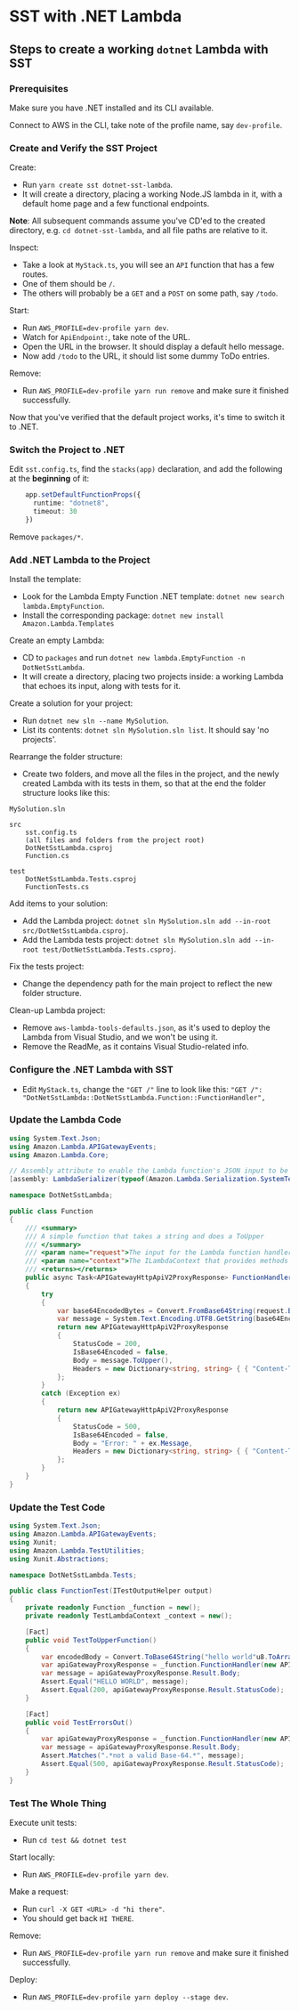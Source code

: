 # SST with .NET Lambda

## Steps to create a working `dotnet` Lambda with SST

### Prerequisites

Make sure you have .NET installed and its CLI available.

Connect to AWS in the CLI, take note of the profile name, say `dev-profile`.

### Create and Verify the SST Project

Create:

- Run `yarn create sst dotnet-sst-lambda`.
- It will create a directory, placing a working Node.JS lambda in it, with a default home page and a few functional endpoints.

**Note**: All subsequent commands assume you've CD'ed to the created directory, e.g. `cd dotnet-sst-lambda`, and all file paths are relative to it.

Inspect:

- Take a look at `MyStack.ts`, you will see an `API` function that has a few routes.
- One of them should be `/`.
- The others will probably be a `GET` and a `POST` on some path, say `/todo`.

Start:

- Run `AWS_PROFILE=dev-profile yarn dev`.
- Watch for `ApiEndpoint:`, take note of the URL.
- Open the URL in the browser.  It should display a default hello message.
- Now add `/todo` to the URL, it should list some dummy ToDo entries.

Remove:

- Run `AWS_PROFILE=dev-profile yarn run remove` and make sure it finished successfully.

Now that you've verified that the default project works, it's time to switch it to .NET.

### Switch the Project to .NET

Edit `sst.config.ts`, find the `stacks(app)` declaration, and add the following at the **beginning** of it:

```TypeScript
    app.setDefaultFunctionProps({
      runtime: "dotnet8",
      timeout: 30
    })
```

Remove `packages/*`.

### Add .NET Lambda to the Project

Install the template:

- Look for the Lambda Empty Function .NET template: `dotnet new search lambda.EmptyFunction`.
- Install the corresponding package: `dotnet new install Amazon.Lambda.Templates`

Create an empty Lambda:

- CD to `packages` and run `dotnet new lambda.EmptyFunction -n DotNetSstLambda`.
- It will create a directory, placing two projects inside: a working Lambda that echoes its input, along with tests for it.

Create a solution for your project:

- Run `dotnet new sln --name MySolution`.
- List its contents: `dotnet sln MySolution.sln list`.  It should say 'no projects'.

Rearrange the folder structure:

- Create two folders, and move all the files in the project, and the newly created Lambda with its tests in them, so that at the end the folder structure looks like this:

```
MySolution.sln

src
	sst.config.ts
	(all files and folders from the project root)
	DotNetSstLambda.csproj
	Function.cs

test
	DotNetSstLambda.Tests.csproj
	FunctionTests.cs
```

Add items to your solution:

- Add the Lambda project: `dotnet sln MySolution.sln add --in-root src/DotNetSstLambda.csproj`.
- Add the Lambda tests project: `dotnet sln MySolution.sln add --in-root test/DotNetSstLambda.Tests.csproj`.

Fix the tests project:

- Change the dependency path for the main project to reflect the new folder structure.

Clean-up Lambda project:

- Remove `aws-lambda-tools-defaults.json`, as it's used to deploy the Lambda from Visual Studio, and we won't be using it.
- Remove the ReadMe, as it contains Visual Studio-related info.

### Configure the .NET Lambda with SST

- Edit `MyStack.ts`, change the `"GET /"` line to look like this: `"GET /": "DotNetSstLambda::DotNetSstLambda.Function::FunctionHandler",`

### Update the Lambda Code

```C#
using System.Text.Json;
using Amazon.Lambda.APIGatewayEvents;
using Amazon.Lambda.Core;

// Assembly attribute to enable the Lambda function's JSON input to be converted into a .NET class.
[assembly: LambdaSerializer(typeof(Amazon.Lambda.Serialization.SystemTextJson.DefaultLambdaJsonSerializer))]

namespace DotNetSstLambda;

public class Function
{
    /// <summary>
    /// A simple function that takes a string and does a ToUpper
    /// </summary>
    /// <param name="request">The input for the Lambda function handler to process.</param>
    /// <param name="context">The ILambdaContext that provides methods for logging and describing the Lambda environment.</param>
    /// <returns></returns>
    public async Task<APIGatewayHttpApiV2ProxyResponse> FunctionHandler(APIGatewayHttpApiV2ProxyRequest request, ILambdaContext context)
    {
        try
        {
            var base64EncodedBytes = Convert.FromBase64String(request.Body);
            var message = System.Text.Encoding.UTF8.GetString(base64EncodedBytes);
            return new APIGatewayHttpApiV2ProxyResponse
            {
                StatusCode = 200,
                IsBase64Encoded = false,
                Body = message.ToUpper(),
                Headers = new Dictionary<string, string> { { "Content-Type", "application/json" } }
            };
        }
        catch (Exception ex)
        {
            return new APIGatewayHttpApiV2ProxyResponse
            {
                StatusCode = 500,
                IsBase64Encoded = false,
                Body = "Error: " + ex.Message,
                Headers = new Dictionary<string, string> { { "Content-Type", "application/json" } }
            };
        }
    }
}
```

### Update the Test Code

```C#
using System.Text.Json;
using Amazon.Lambda.APIGatewayEvents;
using Xunit;
using Amazon.Lambda.TestUtilities;
using Xunit.Abstractions;

namespace DotNetSstLambda.Tests;

public class FunctionTest(ITestOutputHelper output)
{
    private readonly Function _function = new();
    private readonly TestLambdaContext _context = new();

    [Fact]
    public void TestToUpperFunction()
    {
        var encodedBody = Convert.ToBase64String("hello world"u8.ToArray());
        var apiGatewayProxyResponse = _function.FunctionHandler(new APIGatewayHttpApiV2ProxyRequest {Body = encodedBody}, _context);
        var message = apiGatewayProxyResponse.Result.Body;
        Assert.Equal("HELLO WORLD", message);
        Assert.Equal(200, apiGatewayProxyResponse.Result.StatusCode);
    }

    [Fact]
    public void TestErrorsOut()
    {
        var apiGatewayProxyResponse = _function.FunctionHandler(new APIGatewayHttpApiV2ProxyRequest {Body = "I am not base64 encoded"}, _context);
        var message = apiGatewayProxyResponse.Result.Body;
        Assert.Matches(".*not a valid Base-64.*", message);
        Assert.Equal(500, apiGatewayProxyResponse.Result.StatusCode);
    }
}
```

### Test The Whole Thing

Execute unit tests:

- Run `cd test && dotnet test`

Start locally:

- Run `AWS_PROFILE=dev-profile yarn dev`.

Make a request:

- Run `curl -X GET <URL> -d "hi there"`.
- You should get back `HI THERE`.

Remove:

- Run `AWS_PROFILE=dev-profile yarn run remove` and make sure it finished successfully.

Deploy:

- Run `AWS_PROFILE=dev-profile yarn deploy --stage dev`.
